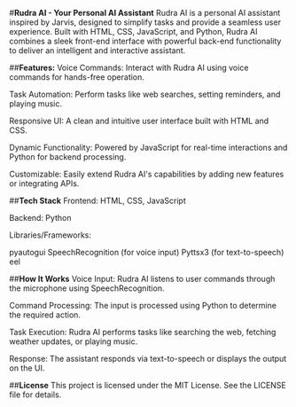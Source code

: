 #**Rudra AI - Your Personal AI Assistant**
Rudra AI is a personal AI assistant inspired by Jarvis, designed to simplify tasks and provide a seamless user experience. Built with HTML, CSS, JavaScript, and Python, Rudra AI combines a sleek front-end interface with powerful back-end functionality to deliver an intelligent and interactive assistant.

##**Features:**
Voice Commands: Interact with Rudra AI using voice commands for hands-free operation.

Task Automation: Perform tasks like web searches, setting reminders, and playing music.

Responsive UI: A clean and intuitive user interface built with HTML and CSS.

Dynamic Functionality: Powered by JavaScript for real-time interactions and Python for backend processing.

Customizable: Easily extend Rudra AI's capabilities by adding new features or integrating APIs.

##**Tech Stack**
Frontend: HTML, CSS, JavaScript

Backend: Python

Libraries/Frameworks:

pyautogui
SpeechRecognition (for voice input)
Pyttsx3 (for text-to-speech)
eel

##**How It Works**
Voice Input: Rudra AI listens to user commands through the microphone using SpeechRecognition.

Command Processing: The input is processed using Python to determine the required action.

Task Execution: Rudra AI performs tasks like searching the web, fetching weather updates, or playing music.

Response: The assistant responds via text-to-speech or displays the output on the UI.

##**License**
This project is licensed under the MIT License. See the LICENSE file for details.
